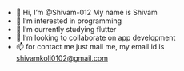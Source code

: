- 👋 Hi, I’m @Shivam-012 
     My name is Shivam
- 👀 I’m interested in programming
- 🌱 I’m currently studying flutter
- 💞️ I’m looking to collaborate on app development
- 📫 for contact me just mail me, my email id is shivamkoli0102@gmail.com

<!---
Shivam-012/Shivam-012 is a ✨ special ✨ repository because its `README.md` (this file) appears on your GitHub profile.
You can click the Preview link to take a look at your changes.
--->
